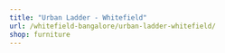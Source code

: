 ```yaml
---
title: "Urban Ladder - Whitefield"
url: /whitefield-bangalore/urban-ladder-whitefield/
shop: furniture
---
```

